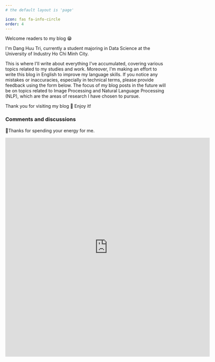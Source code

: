 ```yaml
---
# the default layout is 'page'

icon: fas fa-info-circle
order: 4
---
```


Welcome readers to my blog 😁

I'm Dang Huu Tri, currently a student majoring in Data Science at the University of Industry Ho Chi Minh City.

This is where I'll write about everything I've accumulated, covering various topics related to my studies and work. Moreover, I'm making an effort to write this blog in English to improve my language skills. If you notice any mistakes or inaccuracies, especially in technical terms, please provide feedback using the form below. The focus of my blog posts in the future will be on topics related to Image Processing and Natural Language Processing (NLP), which are the areas of research I have chosen to pursue.

Thank you for visiting my blog 🥰 Enjoy it!

### Comments and discussions

📍Thanks for spending your energy for me.

<iframe src="https://forms.gle/DdmAidKFda4MUDfP6" width="640" height="686" frameborder="0" marginheight="0" marginwidth="0">🔃Đang tải…</iframe>
